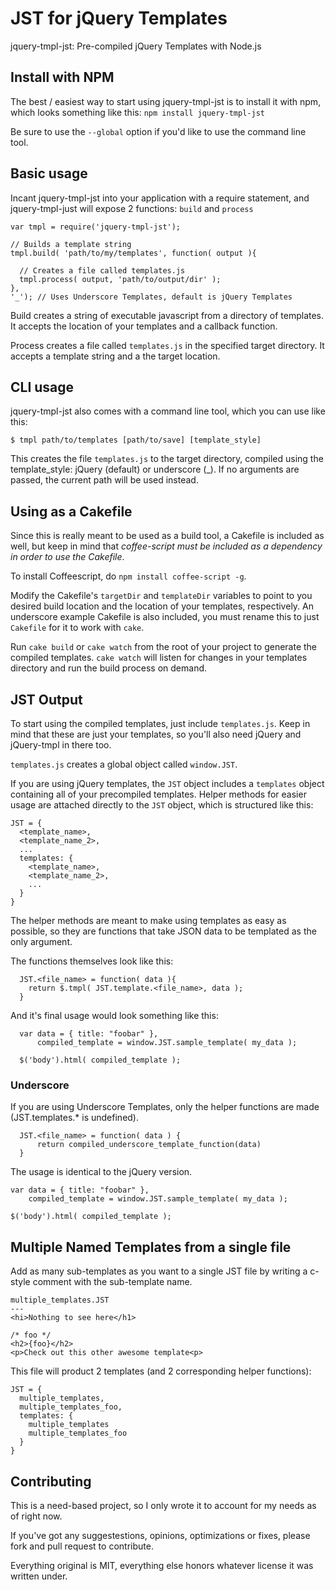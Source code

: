 # JST for jQuery Templates

jquery-tmpl-jst: Pre-compiled jQuery Templates with Node.js

## Install with NPM
The best / easiest way to start using jquery-tmpl-jst is to install it
with npm, which looks something like this: `npm install jquery-tmpl-jst`

Be sure to use the `--global` option if you'd like to use the command
line tool.

## Basic usage

Incant jquery-tmpl-jst into your application with a require statement,
and jquery-tmpl-just will expose 2 functions: `build` and `process`

    var tmpl = require('jquery-tmpl-jst');

    // Builds a template string
    tmpl.build( 'path/to/my/templates', function( output ){

      // Creates a file called templates.js
      tmpl.process( output, 'path/to/output/dir' );
    },
    '_'); // Uses Underscore Templates, default is jQuery Templates

Build creates a string of executable javascript from a directory of
templates. It accepts the location of your templates and a callback
function.

Process creates a file called `templates.js` in the specified target
directory. It accepts a template string and a the target location.

## CLI usage

jquery-tmpl-jst also comes with a command line tool, which you can use
like this:

    $ tmpl path/to/templates [path/to/save] [template_style]

This creates the file `templates.js` to the target directory, compiled
using the template\_style: jQuery (default) or underscore (\_). If no
arguments are passed, the current path will be used instead.

## Using as a Cakefile

Since this is really meant to be used as a build tool, a Cakefile is
included as well, but keep in mind that _coffee-script must be included
as a dependency in order to use the Cakefile_.

To install Coffeescript, do `npm install coffee-script -g`.

Modify the Cakefile's `targetDir` and `templateDir` variables to point
to you desired build location and the location of your templates,
respectively. An underscore example Cakefile is also included, you must
rename this to just `Cakefile` for it to work with `cake`.

Run `cake build` or `cake watch` from the root of your project to
generate the compiled templates. `cake watch` will listen for changes in
your templates directory and run the build process on demand.

## JST Output

To start using the compiled templates, just include `templates.js`. Keep
in mind that these are just your templates, so you'll also need jQuery
and jQuery-tmpl in there too.

`templates.js` creates a global object called `window.JST`.

If you are using jQuery templates, the `JST` object includes a `templates`
object containing all of your precompiled templates. Helper methods for 
easier usage are attached directly to the `JST` object, which is structured
like this:

    JST = {
      <template_name>,
      <template_name_2>,
      ...
      templates: {
        <template_name>,
        <template_name_2>,
        ...
      }
    }

The helper methods are meant to make using templates as easy as
possible, so they are functions that take JSON data to be templated as
the only argument.

The functions themselves look like this:

      JST.<file_name> = function( data ){
        return $.tmpl( JST.template.<file_name>, data );
      }

And it's final usage would look something like this:

      var data = { title: "foobar" },
          compiled_template = window.JST.sample_template( my_data );

      $('body').html( compiled_template );
      
### Underscore

If you are using Underscore Templates, only the helper functions are made
(JST.templates.* is undefined).

      JST.<file_name> = function( data ) {
          return compiled_underscore_template_function(data)
      }

The usage is identical to the jQuery version.

    var data = { title: "foobar" },
        compiled_template = window.JST.sample_template( my_data );

    $('body').html( compiled_template );

## Multiple Named Templates from a single file

Add as many sub-templates as you want to a single JST file by writing a
c-style comment with the sub-template name.

    multiple_templates.JST
    ---
    <hi>Nothing to see here</h1>

    /* foo */
    <h2>{foo}</h2>
    <p>Check out this other awesome template<p>

This file will product 2 templates (and 2 corresponding helper
functions):

    JST = {
      multiple_templates,
      multiple_templates_foo,
      templates: {
        multiple_templates
        multiple_templates_foo
      }
    }


## Contributing

This is a need-based project, so I only wrote it to account for my
needs as of right now.

If you've got any suggestestions, opinions, optimizations or fixes,
please fork and pull request to contribute.

Everything original is MIT, everything else honors whatever license it
was written under.
